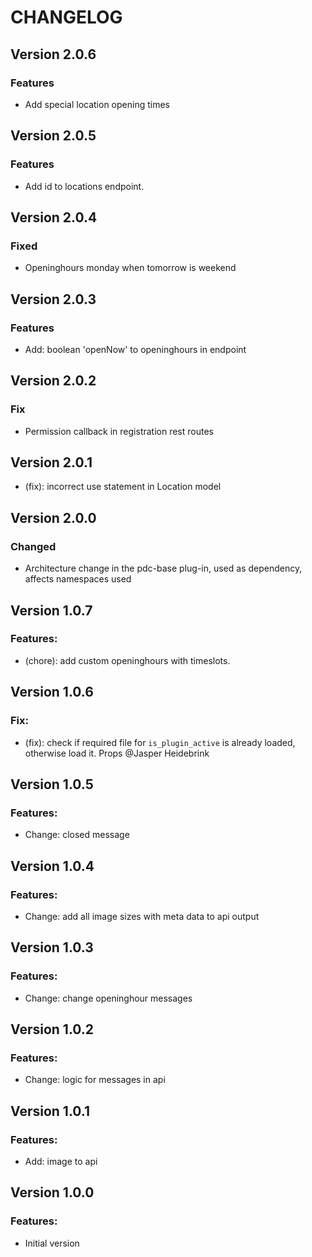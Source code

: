 # CHANGELOG

## Version 2.0.6

### Features

-    Add special location opening times

## Version 2.0.5

### Features

-    Add id to locations endpoint.

## Version 2.0.4

### Fixed

-   Openinghours monday when tomorrow is weekend

## Version 2.0.3

### Features

-   Add: boolean 'openNow' to openinghours in endpoint

## Version 2.0.2

### Fix

-   Permission callback in registration rest routes

## Version 2.0.1

- (fix): incorrect use statement in Location model

## Version 2.0.0

### Changed

-   Architecture change in the pdc-base plug-in, used as dependency, affects namespaces used

## Version 1.0.7

### Features:

-   (chore): add custom openinghours with timeslots.

## Version 1.0.6

### Fix:

-   (fix): check if required file for `is_plugin_active` is already loaded, otherwise load it. Props @Jasper Heidebrink

## Version 1.0.5

### Features:

-   Change: closed message

## Version 1.0.4

### Features:

-   Change: add all image sizes with meta data to api output

## Version 1.0.3

### Features:

-   Change: change openinghour messages

## Version 1.0.2

### Features:

-   Change: logic for messages in api

## Version 1.0.1

### Features:

-   Add: image to api

## Version 1.0.0

### Features:

-   Initial version
